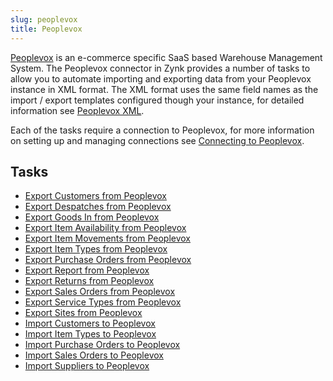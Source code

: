 ```yaml
---
slug: peoplevox
title: Peoplevox
---
```


[Peoplevox](http://www.peoplevox.co.uk/) is an e-commerce specific SaaS based Warehouse Management System.  The Peoplevox connector in Zynk provides a number of tasks to allow you to automate importing and exporting data from your Peoplevox instance in XML format.  The XML format uses the same field names as the import / export templates configured though your instance, for detailed information see [Peoplevox XML](peoplevox-xml).

Each of the tasks require a connection to Peoplevox, for more information on setting up and managing connections see [Connecting to Peoplevox](connecting-to-peoplevox).

## Tasks

 * [Export Customers from Peoplevox](export-customers-from-peoplevox)
 * [Export Despatches from Peoplevox](export-despatches-from-peoplevox)
 * [Export Goods In from Peoplevox](export-goods-in-from-peoplevox)
 * [Export Item Availability from Peoplevox](export-item-availability-from-peoplevox) 
 * [Export Item Movements from Peoplevox](export-item-movements-from-peoplevox) 
 * [Export Item Types from Peoplevox](export-item-types-from-peoplevox)
 * [Export Purchase Orders from Peoplevox](export-purchase-orders-from-peoplevox)
 * [Export Report from Peoplevox](export-report-from-peoplevox) 
 * [Export Returns from Peoplevox](export-returns-from-peoplevox)
 * [Export Sales Orders from Peoplevox](export-sales-orders-from-peoplevox)
 * [Export Service Types from Peoplevox](export-service-types-from-peoplevox)
 * [Export Sites from Peoplevox](export-sites-from-peoplevox) 
 * [Import Customers to Peoplevox](import-customers-to-peoplevox)
 * [Import Item Types to Peoplevox](import-item-types-to-peoplevox)
 * [Import Purchase Orders to Peoplevox](import-purchase-orders-to-peoplevox)
 * [Import Sales Orders to Peoplevox](import-sales-orders-to-peoplevox)
 * [Import Suppliers to Peoplevox](import-suppliers-to-peoplevox)